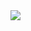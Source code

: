 <img src="{https://img.shields.io/badge/coding%20ninjas-DD6620?style=for-the-badge&logo=codingninjas&logoColor=white}" />
